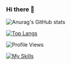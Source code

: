 ### Hi there 👋

![Anurag's GitHub stats](https://github-readme-stats.vercel.app/api?username=marumaru-work&show_icons=true&theme=radical)

[![Top Langs](https://github-readme-stats.vercel.app/api/top-langs/?username=marumaru-work)](https://github.com/anuraghazra/github-readme-stats)

![Profile Views](https://img.shields.io/badge/Profile-Views-blue)

[![My Skills](https://skillicons.dev/icons?i=c,cs,unity)](https://skillicons.dev)

<!--
**marumaru-work/marumaru-work** is a ✨ _special_ ✨ repository because its `README.md` (this file) appears on your GitHub profile.

Here are some ideas to get you started:

- 🔭 I’m currently working on ...
- 🌱 I’m currently learning ...
- 👯 I’m looking to collaborate on ...
- 🤔 I’m looking for help with ...
- 💬 Ask me about ...
- 📫 How to reach me: ...
- 😄 Pronouns: ...
- ⚡ Fun fact: ...
-->
